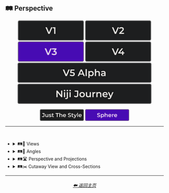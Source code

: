 <h2>🛤️ Perspective</h2>

<div align="center">

[<img src="/Images/Repo_Parts/Buttons/Version_Buttons/button_version_V1_inactive.webp?raw=true" alt="MidJourney V1" height="64" />](/Pages/MJ_V1/Style_Pages/Sphere/Perspective.md)
[<img src="/Images/Repo_Parts/Buttons/Version_Buttons/button_version_V2_inactive.webp?raw=true" alt="MidJourney V2" height="64" />](/Pages/MJ_V2/Style_Pages/Sphere/Perspective.md)
[<img src="/Images/Repo_Parts/Buttons/Version_Buttons/button_version_V3_active.webp?raw=true" alt="MidJourney V3" height="64" />](/Pages/MJ_V3/Style_Pages/Sphere/Perspective.md)
[<img src="/Images/Repo_Parts/Buttons/Version_Buttons/button_version_V4_inactive.webp?raw=true" alt="MidJourney V4" height="64" />](/Pages/MJ_V4/Style_Pages/Just_The_Style/Perspective.md)
<br>
[<img src="/Images/Repo_Parts/Buttons/Version_Buttons/button_version_V5_Alpha_inactive_half.webp?raw=true" alt="MidJourney V5" height="64" />](/Pages/MJ_V5/Style_Pages/Just_The_Style/Perspective.md)
[<img src="/Images/Repo_Parts/Buttons/Version_Buttons/button_version_niji_inactive_half.webp?raw=true" alt="Niji Journey" height="64" />](/Pages/Niji_Journey/Style_Pages/Perspective.md)

[<img src="/Images/Repo_Parts/Buttons/Image_Type_Buttons/button_just_the_style_inactive.webp?raw=true" alt="Just The Style" width="140.5" />](/Pages/MJ_V3/Style_Pages/Just_The_Style/Perspective.md)
[<img src="/Images/Repo_Parts/Buttons/Image_Type_Buttons/button_sphere_active.webp?raw=true" alt="Sphere" width="140.5" />](/Pages/MJ_V3/Style_Pages/Sphere/Perspective.md)

</div>

<hr>
<br>


- <details><summary>🛤️🔭 Views</summary><p><div align="center">

	| Top-View | Side-View | Satellite-View |
	| :-: | :-: | :-: |
	| <img src="/Images/MJ_V3/MidJourney_Styles_(sphere)/sphere_Top-View.webp?raw=true" width="256" /> | <img src="/Images/MJ_V3/MidJourney_Styles_(sphere)/sphere_Side-View.webp?raw=true" width="256" /> | <img src="/Images/MJ_V3/MidJourney_Styles_(sphere)/sphere_Satellite-View.webp?raw=true" width="256" /> |

	<br>
	
	| Worms-Eye View | Aerial View | View From an Airplane |
	| :-: | :-: | :-: |
	| <img src="/Images/MJ_V3/MidJourney_Styles_(sphere)/sphere_Worms-Eye_View.webp?raw=true" width="256" /> | <img src="/Images/MJ_V3/MidJourney_Styles_(sphere)/sphere_Aerial_View.webp?raw=true" width="256" /> | <img src="/Images/MJ_V3/MidJourney_Styles_(sphere)/Wave_12/sphere_View_From_an_Airplane.webp?raw=true" width="256" /> |

	<br>

	| Closeup | Closeup-View | Extreme Closeup |
	| :-: | :-: | :-: |
	| <img src="/Images/MJ_V3/MidJourney_Styles_(sphere)/sphere_Closeup.webp?raw=true" width="256" /> | <img src="/Images/MJ_V3/MidJourney_Styles_(sphere)/sphere_Closeup-View.webp?raw=true" width="256" /> | <img src="/Images/MJ_V3/MidJourney_Styles_(sphere)/Wave_11/sphere_Extreme_Closeup.webp?raw=true" width="256" /> |

	<br>

	| Wide Shot | Epic Wide Shot |
	| :-: | :-: |
	| <img src="/Images/MJ_V3/MidJourney_Styles_(sphere)/sphere_Wide_Shot.webp?raw=true" width="256" /> | <img src="/Images/MJ_V3/MidJourney_Styles_(sphere)/sphere_Epic_Wide_Shot.webp?raw=true" width="256" /> |
	
	<br>
	
	| Centered-Shot | Selfie |
	| :-: | :-: |
	| <img src="/Images/MJ_V3/MidJourney_Styles_(sphere)/Wave_10/sphere_Selfie.webp?raw=true" width="256" /> | <img src="/Images/MJ_V3/MidJourney_Styles_(sphere)/Wave_10/sphere_Centered-Shot.webp?raw=true" width="256" /> |
	
	<br>
	
	| First-Person | First-Person View | Field of View |
	| :-: | :-: | :-: |
	| <img src="/Images/MJ_V3/MidJourney_Styles_(sphere)/sphere_First-Person.webp?raw=true" width="256" /> | <img src="/Images/MJ_V3/MidJourney_Styles_(sphere)/sphere_First-Person_view.webp?raw=true" width="256" /> | <img src="/Images/MJ_V3/MidJourney_Styles_(sphere)/sphere_Field_of_View.webp?raw=true" width="256" /> |

	<br>
	
	| Third-Person | Third-Person View | Product-View |
	| :-: | :-: | :-: |
	| <img src="/Images/MJ_V3/MidJourney_Styles_(sphere)/sphere_Third-Person.webp?raw=true" width="256" /> | <img src="/Images/MJ_V3/MidJourney_Styles_(sphere)/sphere_Third-Person_View.webp?raw=true" width="256" /> | <img src="/Images/MJ_V3/MidJourney_Styles_(sphere)/sphere_Product-View.webp?raw=true" width="256" /> |

  </div></p></details>


- <details><summary>🛤️📐 Angles</summary><p><div align="center">

	| Low Angle | High Angle |
	| :-: | :-: |
	| <img src="/Images/MJ_V3/MidJourney_Styles_(sphere)/Wave_11/sphere_Low_Angle.webp?raw=true" width="256" /> | <img src="/Images/MJ_V3/MidJourney_Styles_(sphere)/Wave_11/sphere_High_Angle.webp?raw=true" width="256" /> |


  </div></p></details>


- <details><summary>🛤️🛣️ Perspective and Projections</summary><p><div align="center">

	| Perspective | Perspective Projection | Panini Projection |
	| :-: | :-: | :-: |
	| <img src="/Images/MJ_V3/MidJourney_Styles_(sphere)/sphere_Perspective.webp?raw=true" width="256" /> | <img src="/Images/MJ_V3/MidJourney_Styles_(sphere)/sphere_Perspective_Projection.webp?raw=true" width="256" /> | <img src="/Images/MJ_V3/MidJourney_Styles_(sphere)/sphere_Panini_Projection.webp?raw=true" width="256" /> | 
	
	<br>

	| Miniature Faking | Brenizer Method |
	| :-: | :-: |
	| <img src="/Images/MJ_V3/MidJourney_Styles_(sphere)/sphere_Miniature_Faking.webp?raw=true" width="256" /> | <img src="/Images/MJ_V3/MidJourney_Styles_(sphere)/sphere_Brenizer_Method.webp?raw=true" width="256" /> |

	<br>
	
	| Forced Perspective | Aerial Perspective |
	| :-: | :-: |
	| <img src="/Images/MJ_V3/MidJourney_Styles_(sphere)/Wave_14/sphere_Forced_Perspective.webp?raw=true" width="256" /> | <img src="/Images/MJ_V3/MidJourney_Styles_(sphere)/Wave_14/sphere_Aerial_Perspective.webp?raw=true" width="256" /> |
	
	<br>

	| Isometric |
	| :-: |
	| <img src="/Images/MJ_V3/MidJourney_Styles_(sphere)/sphere_Isometric.webp?raw=true" width="256" /> |

	<br>
	
	| Orthographic | Multiview Projection |
	| :-: | :-: |
	| <img src="/Images/MJ_V3/MidJourney_Styles_(sphere)/sphere_Orthographic.webp?raw=true" width="256" /> | <img src="/Images/MJ_V3/MidJourney_Styles_(sphere)/sphere_Multiview_Projection.webp?raw=true" width="256" /> |

	<br>

	| Axonometric | Axonometric Projection |
	| :-: | :-: |
	| <img src="/Images/MJ_V3/MidJourney_Styles_(sphere)/Wave_10/sphere_Axonometric.webp?raw=true" width="256" /> | <img src="/Images/MJ_V3/MidJourney_Styles_(sphere)/sphere_Axonometric_Projection.webp?raw=true" width="256" /> |

	<br>
	
	| Dimetric Projection | Trimetric Projection |
	| :-: | :-: |
	| <img src="/Images/MJ_V3/MidJourney_Styles_(sphere)/sphere_Dimetric_Projection.webp?raw=true" width="256" /> | <img src="/Images/MJ_V3/MidJourney_Styles_(sphere)/sphere_Trimetric_Projection.webp?raw=true" width="256" /> |
	
	<br>
	
	| Parallel Projection | Oblique Projection |
	| :-: | :-: |
	| <img src="/Images/MJ_V3/MidJourney_Styles_(sphere)/sphere_Parallel_Projection.webp?raw=true" width="256" /> | <img src="/Images/MJ_V3/MidJourney_Styles_(sphere)/sphere_Oblique_Projection.webp?raw=true" width="256" /> |

	<br>

	| Anamorphosis | Accelerated Perspective | Linear Perspective |
	| :-: | :-: | :-: |
	| <img src="/Images/MJ_V3/MidJourney_Styles_(sphere)/Wave_14/sphere_Anamorphosis.webp?raw=true" width="256" /> | <img src="/Images/MJ_V3/MidJourney_Styles_(sphere)/sphere_Accelerated_Perspective.webp?raw=true" width="256" /> | <img src="/Images/MJ_V3/MidJourney_Styles_(sphere)/sphere_Linear_Perspective.webp?raw=true" width="256" /> |

	<br>
	
	| One-Point Perspective | Two-Point Perspective | Three-Point Perspective |
	| :-: | :-: | :-: |
	| <img src="/Images/MJ_V3/MidJourney_Styles_(sphere)/sphere_One-Point_Perspective.webp?raw=true" width="256" /> | <img src="/Images/MJ_V3/MidJourney_Styles_(sphere)/sphere_Two-Point_Perspective.webp?raw=true" width="256" /> | <img src="/Images/MJ_V3/MidJourney_Styles_(sphere)/sphere_Three-Point_Perspective.webp?raw=true" width="256" /> |
	
	<br>

	| Curvilinear Perspective |
	| :-: |
	| <img src="/Images/MJ_V3/MidJourney_Styles_(sphere)/sphere_Curvilinear_Perspective.webp?raw=true" width="256" /> |

	<br>

	| Cylindrical Perspective |
	| :-: |
	| <img src="/Images/MJ_V3/MidJourney_Styles_(sphere)/sphere_Cylindrical_Perspective.webp?raw=true" width="256" /> |

	<br>
	
	| Reverse Perspective | Inverse Perspective | Inverted Perspective |
	| :-: | :-: | :-: |
	| <img src="/Images/MJ_V3/MidJourney_Styles_(sphere)/sphere_Reverse_Perspective.webp?raw=true" width="256" /> | <img src="/Images/MJ_V3/MidJourney_Styles_(sphere)/sphere_Inverse_Perspective.webp?raw=true" width="256" /> | <img src="/Images/MJ_V3/MidJourney_Styles_(sphere)/sphere_Inverted_Perspective.webp?raw=true" width="256" /> |
	
	<br>
	
	| Divergent Perspective |
	| :-: |
	| <img src="/Images/MJ_V3/MidJourney_Styles_(sphere)/sphere_Divergent_Perspective.webp?raw=true" width="256" /> |

  </div></p></details>


- <details><summary>🛤️✂️ Cutaway View and Cross-Sections</summary><p><div align="center">

	| Cross-Section |
	| :-: |
	| <img src="/Images/MJ_V3/MidJourney_Styles_(sphere)/sphere_Cross-Section.webp?raw=true" width="256" /> |
	
	<br>
	
	| Cutaway | Cutaway-View | Cutaway Drawing |
	| :-: | :-: | :-: |
	| <img src="/Images/MJ_V3/MidJourney_Styles_(sphere)/sphere_Cutaway.webp?raw=true" width="256" /> | <img src="/Images/MJ_V3/MidJourney_Styles_(sphere)/sphere_Cutaway-View.webp?raw=true" width="256" /> | <img src="/Images/MJ_V3/MidJourney_Styles_(sphere)/sphere_Cutaway_Drawing.webp?raw=true" width="256" /> |
	
	<br>
	
	| Exploded-View | Exploded-View Drawing |
	| :-: | :-: |
	| <img src="/Images/MJ_V3/MidJourney_Styles_(sphere)/sphere_Exploded-View.webp?raw=true" width="256" /> | <img src="/Images/MJ_V3/MidJourney_Styles_(sphere)/sphere_Exploded-View_Drawing.webp?raw=true" width="256" /> |

  </div></p></details>


<hr><!--------------->
<div align="center">
<h6><a href="/README.md">⬅ 返回主页</a></h6>
</div>